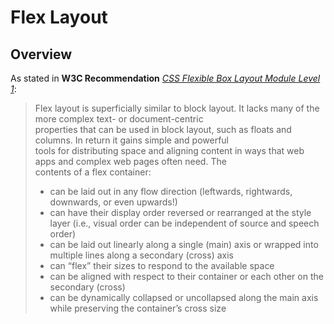 # Flex Layout #

## Overview ##
As stated in **W3C Recommendation** [_CSS Flexible Box Layout Module Level 1_][w3c_flex-box-mod1]:
> Flex layout is superficially similar to block layout. It lacks many of the more complex text- or document-centric  
>  properties that can be used in block layout, such as floats and columns. In return it gains simple and powerful  
>  tools for distributing space and aligning content in ways that web apps and complex web pages often need. The  
>  contents of a flex container:
>
>  *  can be laid out in any flow direction (leftwards, rightwards, downwards, or even upwards!)
>  *  can have their display order reversed or rearranged at the style layer (i.e., visual order can be independent of source and speech order)
>  *  can be laid out linearly along a single (main) axis or wrapped into multiple lines along a secondary (cross) axis
>  *  can “flex” their sizes to respond to the available space
>  *  can be aligned with respect to their container or each other on the secondary (cross)
>  *  can be dynamically collapsed or uncollapsed along the main axis while preserving the container’s cross size


[w3c_flex-box-mod1]: https://www.w3.org/TR/css-grid-1/ "CSS Flexible Box Layout Module Level 1"
